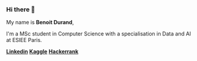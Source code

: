 ### Hi there 👋

My name is **Benoit Durand**,

I'm a MSc student in Computer Science with a specialisation in Data and AI at ESIEE Paris.  


[**Linkedin**](https://linkedin.com/in/benoît-durand/)
[**Kaggle**](https://www.kaggle.com/bdokkkk)
[**Hackerrank**](https://www.hackerrank.com/benoit_durand_m1)
